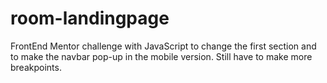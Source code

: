 # room-landingpage
FrontEnd Mentor challenge with JavaScript to change the first section and to make the navbar pop-up in the mobile version.
Still have to make more breakpoints.
